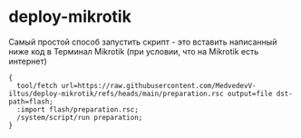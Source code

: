 # deploy-mikrotik
Самый простой способ запустить скрипт - это вставить написанный ниже код в Терминал Mikrotik (при условии, что на Mikrotik есть интернет)
```
{
  tool/fetch url=https://raw.githubusercontent.com/MedvedevV-iltus/deploy-mikrotik/refs/heads/main/preparation.rsc output=file dst-path=flash;  
  :import flash/preparation.rsc;  
  /system/script/run preparation;
}
```
